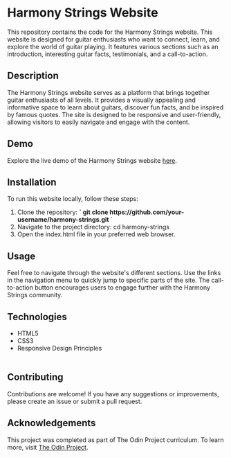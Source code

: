 # Harmony Strings Website
This repository contains the code for the Harmony Strings website. This website is designed for guitar enthusiasts who want to connect, learn, and explore the world of guitar playing. It features various sections such as an introduction, interesting guitar facts, testimonials, and a call-to-action.

## Description
The Harmony Strings website serves as a platform that brings together guitar enthusiasts of all levels. It provides a visually appealing and informative space to learn about guitars, discover fun facts, and be inspired by famous quotes. The site is designed to be responsive and user-friendly, allowing visitors to easily navigate and engage with the content.

## Demo
Explore the live demo of the Harmony Strings website [here](https://guitar-page.vercel.app/).

## Installation
To run this website locally, follow these steps:<br>
<ol>
<li>Clone the repository: <b>` git clone https://github.com/your-username/harmony-strings.git</b> `</li>
<li>Navigate to the project directory: cd harmony-strings</li>
<li>Open the index.html file in your preferred web browser.</li>
</ol>

## Usage
Feel free to navigate through the website's different sections. Use the links in the navigation menu to quickly jump to specific parts of the site. The call-to-action button encourages users to engage further with the Harmony Strings community.

## Technologies
<ul>
<li>HTML5<br></li>
<li>CSS3<br></li>
<li>Responsive Design Principles</li><br>
</ul>

## Contributing
Contributions are welcome! If you have any suggestions or improvements, please create an issue or submit a pull request.

## Acknowledgements
This project was completed as part of The Odin Project curriculum. To learn more, visit [The Odin Project](https://theodinproject.com).
